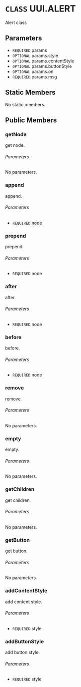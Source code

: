 # `CLASS` UUI.ALERT
Alert class

## Parameters
* `REQUIRED` params 
* `OPTIONAL` params.style 
* `OPTIONAL` params.contentStyle 
* `OPTIONAL` params.buttonStyle 
* `OPTIONAL` params.on 
* `REQUIRED` params.msg 

## Static Members
No static members.

## Public Members

### getNode
get node.
###### Parameters
No parameters.

### append
append.
###### Parameters
* `REQUIRED` node

### prepend
prepend.
###### Parameters
* `REQUIRED` node

### after
after.
###### Parameters
* `REQUIRED` node

### before
before.
###### Parameters
* `REQUIRED` node

### remove
remove.
###### Parameters
No parameters.

### empty
empty.
###### Parameters
No parameters.

### getChildren
get children.
###### Parameters
No parameters.

### getButton
get button.
###### Parameters
No parameters.

### addContentStyle
add content style.
###### Parameters
* `REQUIRED` style

### addButtonStyle
add button style.
###### Parameters
* `REQUIRED` style
